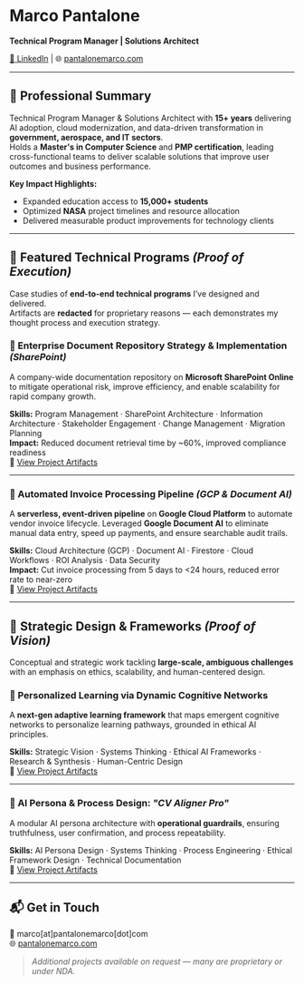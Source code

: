 # Marco Pantalone  
**Technical Program Manager | Solutions Architect**  

[🔗 LinkedIn](https://www.linkedin.com/in/pantalonemarco) | 🌐 [pantalonemarco.com](https://www.pantalonemarco.com)  

---

## 📌 Professional Summary
Technical Program Manager & Solutions Architect with **15+ years** delivering AI adoption, cloud modernization, and data-driven transformation in **government, aerospace, and IT sectors**.  
Holds a **Master's in Computer Science** and **PMP certification**, leading cross-functional teams to deliver scalable solutions that improve user outcomes and business performance.

**Key Impact Highlights:**
- Expanded education access to **15,000+ students**
- Optimized **NASA** project timelines and resource allocation
- Delivered measurable product improvements for technology clients

---

## 🚀 Featured Technical Programs *(Proof of Execution)*

Case studies of **end-to-end technical programs** I’ve designed and delivered.  
Artifacts are **redacted** for proprietary reasons — each demonstrates my thought process and execution strategy.

### 📂 Enterprise Document Repository Strategy & Implementation *(SharePoint)*
A company-wide documentation repository on **Microsoft SharePoint Online** to mitigate operational risk, improve efficiency, and enable scalability for rapid company growth.  

**Skills:** Program Management · SharePoint Architecture · Information Architecture · Stakeholder Engagement · Change Management · Migration Planning  
**Impact:** Reduced document retrieval time by ~60%, improved compliance readiness  
📄 [View Project Artifacts](./sharepoint-repository-project/)  

---

### 🧾 Automated Invoice Processing Pipeline *(GCP & Document AI)*
A **serverless, event-driven pipeline** on **Google Cloud Platform** to automate vendor invoice lifecycle. Leveraged **Google Document AI** to eliminate manual data entry, speed up payments, and ensure searchable audit trails.  

**Skills:** Cloud Architecture (GCP) · Document AI · Firestore · Cloud Workflows · ROI Analysis · Data Security  
**Impact:** Cut invoice processing from 5 days to <24 hours, reduced error rate to near-zero  
📄 [View Project Artifacts](./gcp-invoice-pipeline/)  

---

## 🎯 Strategic Design & Frameworks *(Proof of Vision)*

Conceptual and strategic work tackling **large-scale, ambiguous challenges** with an emphasis on ethics, scalability, and human-centered design.

### 🧠 Personalized Learning via Dynamic Cognitive Networks
A **next-gen adaptive learning framework** that maps emergent cognitive networks to personalize learning pathways, grounded in ethical AI principles.  

**Skills:** Strategic Vision · Systems Thinking · Ethical AI Frameworks · Research & Synthesis · Human-Centric Design  
📄 [View Project Artifacts](./cognitive-networks-framework/)  

---

### 🤖 AI Persona & Process Design: *"CV Aligner Pro"*
A modular AI persona architecture with **operational guardrails**, ensuring truthfulness, user confirmation, and process repeatability.  

**Skills:** AI Persona Design · Systems Thinking · Process Engineering · Ethical Framework Design · Technical Documentation  
📄 [View Project Artifacts](./cv-aligner-pro-design/)  

---

## 📬 Get in Touch
📧 marco[at]pantalonemarco[dot]com  
🌐 [pantalonemarco.com](https://www.pantalonemarco.com)  

> *Additional projects available on request — many are proprietary or under NDA.*
